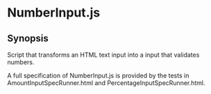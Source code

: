 <h1>NumberInput.js</h1>
<h2>Synopsis</h1>
Script that transforms an HTML text input into a input that validates numbers.
<p>A full specification of NumberInput.js is provided by the tests in AmountInputSpecRunner.html and PercentageInputSpecRunner.html.</p>
